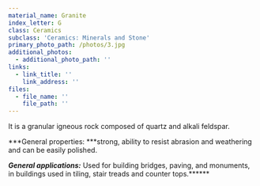 ```yaml
---
material_name: Granite
index_letter: G
class: Ceramics
subclass: 'Ceramics: Minerals and Stone'
primary_photo_path: /photos/3.jpg
additional_photos:
  - additional_photo_path: ''
links:
  - link_title: ''
    link_address: ''
files:
  - file_name: ''
    file_path: ''
---
```


It is a granular igneous rock composed of quartz and alkali feldspar.

***General properties:&nbsp;***strong, ability to resist abrasion and weathering and can be easily polished.

***General applications:***&nbsp;Used for building bridges, paving, and monuments, in buildings used in tiling, stair treads and counter tops.******